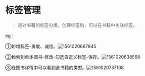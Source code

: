 # 标签管理

> 是对书籍的标签分类，创建标签后，可以在书籍中关联标签。

eg：

①新增标签-勇敢、诚信。![1561020667845](E:\熊爸爸\熊爸\教程\help-document\docs\_media\1561020667845.png)

②检索到单本图书-修改-勾选自定义标签-保存。![1561020638568](E:\熊爸爸\熊爸\教程\help-document\docs\_media\1561020638568.png)

③在图书详情中可以看到此书籍的类型。![1561020737108](E:\熊爸爸\熊爸\教程\help-document\docs\_media\1561020737108.png)

